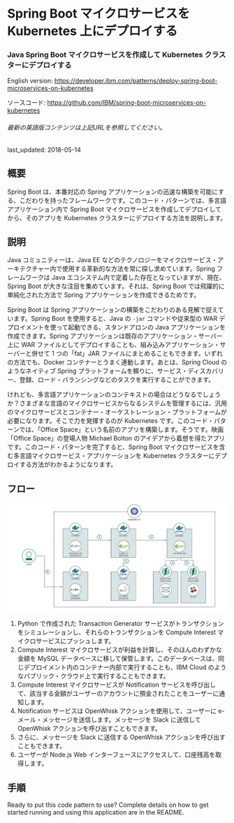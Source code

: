 # Spring Boot マイクロサービスを Kubernetes 上にデプロイする

### Java Spring Boot マイクロサービスを作成して Kubernetes クラスターにデプロイする

English version: https://developer.ibm.com/patterns/deploy-spring-boot-microservices-on-kubernetes
  
ソースコード: https://github.com/IBM/spring-boot-microservices-on-kubernetes

###### 最新の英語版コンテンツは上記URLを参照してください。
last_updated: 2018-05-14

 
## 概要

Spring Boot は、本番対応の Spring アプリケーションの迅速な構築を可能にする、こだわりを持ったフレームワークです。このコード・パターンでは、多言語アプリケーション内で Spring Boot マイクロサービスを作成してデプロイしてから、そのアプリを Kubernetes クラスターにデプロイする方法を説明します。

## 説明

Java コミュニティーは、Java EE などのテクノロジーをマイクロサービス・アーキテクチャー内で使用する革新的な方法を常に探し求めています。Spring フレームワークは Java エコシステム内で定着した存在となっていますが、現在、Spring Boot が大きな注目を集めています。それは、Spring Boot では飛躍的に単純化された方法で Spring アプリケーションを作成できるためです。

Spring Boot は Spring アプリケーションの構築をこだわりのある見解で捉えています。Spring Boot を使用すると、Java の `-jar` コマンドや従来型の WAR デプロイメントを使って起動できる、スタンドアロンの Java アプリケーションを作成できます。Spring アプリケーションは既存のアプリケーション・サーバー上に WAR ファイルとしてデプロイすることも、組み込みアプリケーション・サーバーと併せて 1 つの「fat」JAR ファイルにまとめることもできます。いずれの方法でも、Docker コンテナーとうまく連動します。あとは、Spring Cloud のようなネイティブ Spring プラットフォームを頼りに、サービス・ディスカバリー、登録、ロード・バランシングなどのタスクを実行することができます。

けれども、多言語アプリケーションのコンテキストの場合はどうなるでしょうか？さまざまな言語のマイクロサービスからなるシステムを管理するには、汎用のマイクロサービスとコンテナー・オーケストレーション・プラットフォームが必要になります。そこで力を発揮するのが Kubernetes です。このコード・パターンでは、「Office Space」という名前のアプリを構築します。そうです。映画「Office Space」の登場人物 Michael Bolton のアイデアから着想を得たアプリです。このコード・パターンを完了すると、Spring Boot マイクロサービスを含む多言語マイクロサービス・アプリケーションを Kubernetes クラスターにデプロイする方法がわかるようになります。

## フロー

![フロー](./images/Deploy-Spring-Boot-microservices-on-Kubernetes.png)

1. Python で作成された Transaction Generator サービスがトランザクションをシミュレーションし、それらのトランザクションを Compute Interest マイクロサービスにプッシュします。
2. Compute Interest マイクロサービスが利益を計算し、そのほんのわずかな金額を MySQL データベースに移して保管します。このデータベースは、同じデプロイメント内のコンテナー内部で実行することも、IBM Cloud のようなパブリック・クラウド上で実行することもできます。
3. Compute Interest マイクロサービスが Notification サービスを呼び出して、該当する金額がユーザーのアカウントに預金されたことをユーザーに通知します。
4. Notification サービスは OpenWhisk アクションを使用して、ユーザーに e-メール・メッセージを送信します。メッセージを Slack に送信して OpenWhisk アクションを呼び出すこともできます。
5. さらに、メッセージを Slack に送信する OpenWhisk アクションを呼び出すこともできます。
6. ユーザーが Node.js Web インターフェースにアクセスして、口座残高を取得します。

## 手順

Ready to put this code pattern to use? Complete details on how to get started running and using this application are in the README.

